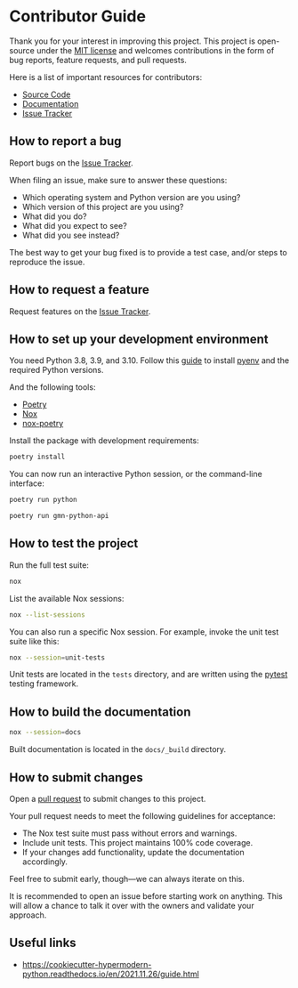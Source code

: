 # Contributor Guide

Thank you for your interest in improving this project.
This project is open-source under the [MIT license](https://opensource.org/licenses/MIT)
and welcomes contributions in the form of bug reports, feature requests, and pull requests.

Here is a list of important resources for contributors:

- [Source Code](https://github.com/rickybassom/gmn-python-api)
- [Documentation](https://gmn-python-api.readthedocs.io/)
- [Issue Tracker](https://github.com/rickybassom/gmn-python-api/issues)

## How to report a bug

Report bugs on the [Issue Tracker](https://github.com/rickybassom/gmn-python-api/issues).

When filing an issue, make sure to answer these questions:

- Which operating system and Python version are you using?
- Which version of this project are you using?
- What did you do?
- What did you expect to see?
- What did you see instead?

The best way to get your bug fixed is to provide a test case, and/or steps to reproduce the issue.

## How to request a feature

Request features on the [Issue Tracker](https://github.com/rickybassom/gmn-python-api/issues).

## How to set up your development environment

You need Python 3.8, 3.9, and 3.10. 
Follow this [guide](https://cookiecutter-hypermodern-python.readthedocs.io/en/2022.6.3.post1/guide.html#getting-python-mac-linux-unix) to install [pyenv](https://github.com/pyenv/pyenv) and the required Python versions.

And the following tools:

- [Poetry](https://python-poetry.org/)
- [Nox](https://nox.thea.codes/)
- [nox-poetry](https://nox-poetry.readthedocs.io/)

Install the package with development requirements:

```sh
poetry install
```

You can now run an interactive Python session, or the command-line interface:

```sh
poetry run python
```

```sh
poetry run gmn-python-api
```

## How to test the project

Run the full test suite:

```sh
nox
```

List the available Nox sessions:

```sh
nox --list-sessions
```

You can also run a specific Nox session. For example, invoke the unit test suite like this:

```sh
nox --session=unit-tests
```

Unit tests are located in the `tests` directory, and are written using the [pytest](https://pytest.readthedocs.io/) testing framework.

## How to build the documentation

```sh
nox --session=docs
```

Built documentation is located in the `docs/_build` directory.

## How to submit changes

Open a [pull request](https://github.com/rickybassom/gmn-python-api/pulls) to submit changes to this project.

Your pull request needs to meet the following guidelines for acceptance:
- The Nox test suite must pass without errors and warnings.
- Include unit tests. This project maintains 100% code coverage.
- If your changes add functionality, update the documentation accordingly.

Feel free to submit early, though—we can always iterate on this.

It is recommended to open an issue before starting work on anything. This will allow a chance to talk it over with the owners and validate your approach.

## Useful links

- https://cookiecutter-hypermodern-python.readthedocs.io/en/2021.11.26/guide.html
